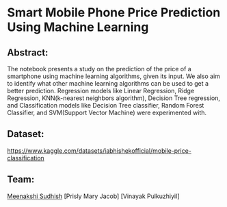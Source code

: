 # Smart Mobile Phone Price Prediction Using Machine Learning
## Abstract:
The notebook presents a study on the prediction of the price of a smartphone using machine learning algorithms, given its input. We also aim to identify what other machine learning algorithms can be used to get a better prediction. Regression models like Linear Regression, Ridge Regression, KNN(k-nearest neighbors algorithm), Decision Tree regression, and Classification models like Decision Tree classifier, Random Forest Classifier, and SVM(Support Vector Machine) were experimented with.

## Dataset:
https://www.kaggle.com/datasets/iabhishekofficial/mobile-price-classification

## Team:
[Meenakshi Sudhish](https://github.com/MinMint01)
[Prisly Mary Jacob]
[Vinayak Pulkuzhiyil]
